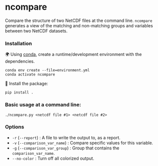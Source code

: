 # ncompare
Compare the structure of two NetCDF files at the command line.
`ncompare` generates a view of the matching and non-matching groups and variables between two NetCDF datasets.

### Installation

🌍 Using [conda](https://docs.conda.io/projects/conda/en/latest/index.html#),
create a runtime/development environment with the dependencies.

```shell script
conda env create --file=environment.yml
conda activate ncompare
```

💾 Install the package:
```shell script
pip install .
```

### Basic usage at a command line:
```
./ncompare.py <netcdf file #1> <netcdf file #2>
```

### Options

- `-r` (`--report`) : A file to write the output to, as a report.
- `-v` (`--comparison_var_name`) : Compare specific values for this variable.
- `-g` (`--comparison_var_group`) : Group that contains the `comparison_var_name`.
- `--no-color` : Turn off all colorized output.
